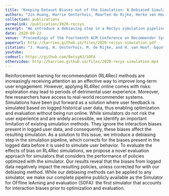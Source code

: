 ```yaml
---
title: "Keeping Dataset Biases out of the Simulation: A Debiased Simulator for Reinforcement Learning based Recommender Systems"
authors: "Jin Huang, Harrie Oosterhuis, Maarten de Rijke, Herke van Hoof"
collection: publications
permalink: /publication/2020-recsys
excerpt: "We introduce a debiasing step in a RecSys simulation pipeline, which corrects for the biases present in the logged data before it is used to simulate user behavior. To evaluate the effects of bias on RL4Rec simulations, we propose a novel evaluation approach for simulators that considers the performance of policies optimized with the simulator. Our results reveal that the biases from logged data negatively impact the resulting policies, unless corrected for with our debiasing method."
date: 2020-09-22
venue: 'Proceedings of the Fourteenth ACM Conference on Recommender Systems (RecSys’20)'
paperurl: http://harrieo.github.io/files/2020-recsys-simulation.pdf
citation: "J. Huang, H. Oosterhuis, M. de Rijke, and H. van Hoof. &quot;Keeping Dataset Biases out of the Simulation: A Debiased Simulator for Reinforcement Learning based Recommender Systems.&quot; In <i>Fourteenth ACM Conference on Recommender Systems</i>, pp. 190-199. ACM, 2020."
youtube: 
codeurl: https://github.com/BetsyHJ/SOFA
othervideo: http://harrieo.github.io/files/2020-recys-simulation.mp4
---
```


Reinforcement learning for recommendation (RL4Rec) methods are increasingly receiving attention as an effective way to improve long-term user engagement. However, applying RL4Rec online comes with risks: exploration may lead to periods of detrimental user experience. Moreover, few researchers have access to real-world recommender systems. Simulations have been put forward as a solution where user feedback is simulated based on logged historical user data, thus enabling optimization and evaluation without being run online. While simulators do not risk the user experience and are widely accessible, we identify an important limitation of existing simulation methods. They ignore the interaction biases present in logged user data, and consequently, these biases affect the resulting simulation. As a solution to this issue, we introduce a debiasing step in the simulation pipeline, which corrects for the biases present in the logged data before it is used to simulate user behavior. To evaluate the effects of bias on RL4Rec simulations, we propose a novel evaluation approach for simulators that considers the performance of policies optimized with the simulator. Our results reveal that the biases from logged data negatively impact the resulting policies, unless corrected for with our debiasing method. While our debiasing methods can be applied to any simulator, we make our complete pipeline publicly available as the Simulator for OFfline leArning and evaluation (SOFA): the first simulator that accounts for interaction biases prior to optimization and evaluation.